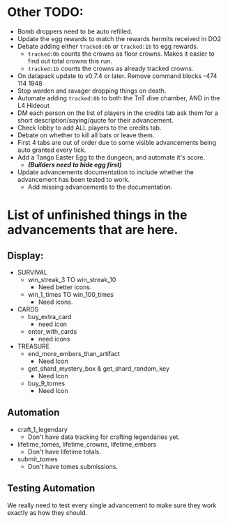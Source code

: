 # Other TODO:
- Bomb droppers need to be auto refilled.
- Update the egg rewards to match the rewards hermits received in DO2
- Debate adding either `tracked:0b` or `tracked:1b` to egg rewards.
  - `tracked:0b` counts the crowns as floor crowns. Makes it easier to find out total crowns this run.
  - `tracked:1b` counts the crowns as already tracked crowns.
- On datapack update to v0.7.4 or later. Remove command blocks -474 114 1948
- Stop warden and ravager dropping things on death.
- Automate adding `tracked:0b` to both the TnT dive chamber, AND in the L4 Hideout
- DM each person on the list of players in the credits tab ask them for a short description/saying/quote for their advancement.
- Check lobby to add ALL players to the credits tab.
- Debate on whether to kill all bats or leave them.
- First 4 tabs are out of order due to some visible advancements being auto granted every tick.
- Add a Tango Easter Egg to the dungeon, and automate it's score. 
  - **_(Builders need to hide egg first)_**
- Update advancements documentation to include whether the advancement has been tested to work.
  - Add missing advancements to the documentation.
# List of unfinished things in the advancements that are here.

## Display:
 - SURVIVAL
   - win_streak_3 TO win_streak_10
       - Need better icons.
   - win_1_times TO win_100_times
       - Need icons.
 - CARDS
     - buy_extra_card
       - need icon
     - enter_with_cards
       - need icons
 - TREASURE
   - end_more_embers_than_artifact
     - Need Icon
   - get_shard_mystery_box & get_shard_random_key
     - Need Icon
   - buy_9_tomes
     - Need Icon
## Automation
 - craft_1_legendary
      - Don't have data tracking for crafting legendaries yet.
 - lifetime_tomes, lifetime_crowns, lifetime_embers
   - Don't have lifetime totals.
 - submit_tomes
   - Don't have tomes submissions.
 

## Testing Automation
We really need to test every single advancement to make sure they work exactly as how they should.

